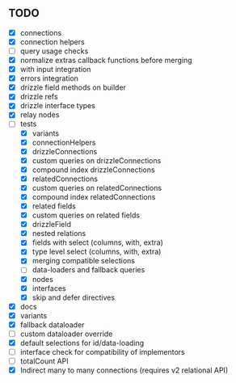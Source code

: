 ## TODO

- [x] connections
- [x] connection helpers
- [ ] query usage checks
- [x] normalize extras callback functions before merging
- [x] with input integration
- [x] errors integration
- [x] drizzle field methods on builder
- [x] drizzle refs
- [x] drizzle interface types
- [x] relay nodes
- [ ] tests
    - [x] variants
    - [x] connectionHelpers
    - [x] drizzleConnections
    - [x] custom queries on drizzleConnections
    - [x] compound index drizzleConnections
    - [x] relatedConnections
    - [x] custom queries on relatedConnections
    - [x] compound index relatedConnections
    - [x] related fields
    - [x] custom queries on related fields
    - [x] drizzleField
    - [x] nested relations
    - [x] fields with select (columns, with, extra)
    - [x] type level select (columns, with, extra)
    - [x] merging compatible selections
    - [ ] data-loaders and fallback queries
    - [x] nodes
    - [x] interfaces
    - [x] skip and defer directives
- [x] docs
- [x] variants
- [x] fallback dataloader
- [ ] custom dataloader override
- [x] default selections for id/data-loading
- [ ] interface check for compatibility of implementors
- [ ] totalCount API
- [x] Indirect many to many connections (requires v2 relational API)
